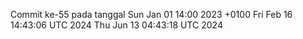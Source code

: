 Commit ke-55 pada tanggal Sun Jan 01 14:00 2023 +0100
Fri Feb 16 14:43:06 UTC 2024
Thu Jun 13 04:43:18 UTC 2024
